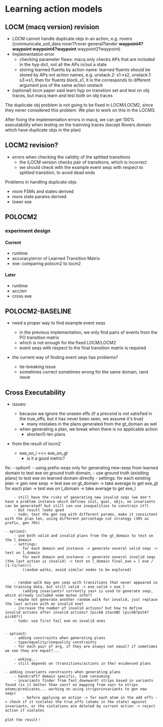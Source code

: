# Learning action models

## LOCM (macq version) revision

- LOCM cannot handle duplicate objs in an action, e.g. rovers (communicate_soil_data rover1?rover general?lander **waypoint4?waypoint waypoint4?waypoint** waypoint2?waypoint)
- Implementation error
    - checking parameter flaws: macq only checks APs that are included in the hyp dict, not all the APs in/out a state
    - storing learned fluents by action name: learned fluents should be stored by APs not action names, e.g. unstack.2: s1->s2, unstack.1: s3->s1, then for fluents block_s1, it is the corresponds to different argument pos of the same action unstack
- (optional) locm paper said learn hyp on transition set and test on obj traces, but macq learn and test both on obj traces

The duplicate obj problem is not going to be fixed in LOCM/LOCM2, since they never considered this problem. We plan to work on this in the LOCM3.

After fixing the implementation errors in macq, we can get 100% executability when testing on the trainning traces (except Rovers domain which have duplicate objs in the plan)


## LOCM2 revision?

- errors when checking the validity of the splitted transitions
    - the iLOCM version checks pair of transitions, which is incorrect
    - we should check with the example event seqs with respect to splitted transition, to avoid dead ends

Problems in handling duplicate objs
- more FSMs and states derived
- more state params derived
- lower exe

## POLOCM2

### experiment design

#### Current

- runtime
- accuracy/error of Learned Transition Matrix
- exe: comparing polocm2 to locm2

#### Later

- runtime
- acc/err
- cross exe

## POLOCM2-BASELINE

- need a proper way to find example event seqs
    - in the previous implementation, we only find pairs of events from the PO transition matrix
    - which is not enough for the fixed LOCM/LOCM2
    - event seqs with respect to the final transition matrix is required

- the current way of finding event seqs has problems?
    - tie-breaking issue
    - sometimes correct sometimes wrong for the same domain, rand issue

## Cross Executability 

- issues:
    - because we ignore the unseen effs (if a precond is not satisfied in the true_effs, but it has never been seen, we assume it's true)
        - many mistakes in the plans generated from the gt_domain as wel
    - when generating a plan, we break when there is no applicable action
        - shorter/0-len plans

- from the result of locm2
    - exe_on_l <<< exe_on_gt
        - is it a good metric?

fix:
    - option1: 
        - using prefix-seqs only for generating new-seqs from learned domain to test exe on ground truth domain, 
        - use ground truth (exisiting plans) to test exe on learned domain directly
        - settings:
            for each existing plan -> gen new seqs -> test exe on gt_domain -> take average to get exe_gt
            for each plan -> test exe on l_domain -> take average to get exe_l
            
        - still have the risks of generating new invalid seqs (we don't have a problem instance which defines init, goal, objs, no invariants can be generated? but still can use inequalities to constrain it?)
        - but result looks good
        - todo: test the gen seq with different params, make it consistent with the plan len, using different percentage cut strategy (30% as prefix, gen 70%)

    - option2:
        - use both valid and invalid plans from the gt_domain to test on the l_domain
        - settings:
            for each domain and instance -> generate several valid seqs -> test on l_domain
            for each domain and instance -> generate several invalid seqs (the last action is invalid) -> test on l_domain final_exe = [ exe / (1-(1/len))]
            (random walks, avoid similar nodes to be explored)
     
        
        - random walk may gen seqs with transitions that never appeared in the training data, but still valid -> exe_valid < exe_l
            (adding invariants? currently sas+ is used to generate seqs, which already included some mutex info?)
        - maybe not generate another random walk for invalid, just replace the last action with an invalid one?
        - increase the number of invalid actions? but how to define invalid actions after invalid actions? [pickA stackBC (pickB?putA?pickD?)]
        - todo: use first fail exe on invalid ones

    
    - option3:
        - adding constraints when generating plans
        - type/equality/inequality constraints
        - for each pair of arg, if they are always not equal? if sometimes we see they are equal?...
        
        - woking...
        - still depends on (transitions/actions in the) evidenced plans

    - adding invariants constraints when generating plans
        - handcraft? domain specific, time consuming
        - invariants finder from fast_downward? strips based in variants found (is it better than sas+? no mapping from sas+ to strips atoms/predicates... working on using strips+invariants to gen new seqs)
            - before applying an action -> for each atom in the add effs -> check if it violates the true_effs (atoms in the state) against invariants, or the violations are deleted by current action -> reject action if violates

    plot the result！

    

    






